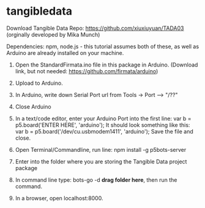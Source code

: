 # tangibledata

Download Tangible Data Repo: https://github.com/xiuxiuyuan/TADA03 (orginally developed by Mika Munch)

Dependencies: npm, node.js - this tutorial assumes both of these, as well as Arduino are already installed on your machine.

1. Open the StandardFirmata.ino file in this package in Arduino.
(Download link, but not needed: https://github.com/firmata/arduino)

2. Upload to Arduino. 

3. In Arduino, write down Serial Port url from Tools -> Port --> "/??"

4. Close Arduino 

5. In a text/code editor, enter your Arduino Port into the first line: var b = p5.board('ENTER HERE', 'arduino');
   It should look something like this: var b = p5.board('/dev/cu.usbmodem1411', 'arduino'); 
   Save the file and close.

6. Open Terminal/Commandline, run line:
		npm install -g p5bots-server

7. Enter into the folder where you are storing the Tangible Data project package

7. In command line type: bots-go -d **drag folder here**, then run the command.

8. In a browser, open localhost:8000.

